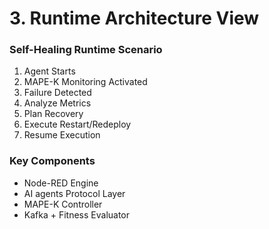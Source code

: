 # 3. Runtime Architecture View

### Self-Healing Runtime Scenario

1. Agent Starts
2. MAPE-K Monitoring Activated
3. Failure Detected
4. Analyze Metrics
5. Plan Recovery
6. Execute Restart/Redeploy
7. Resume Execution

### Key Components
- Node-RED Engine
- AI agents Protocol Layer
- MAPE-K Controller
- Kafka + Fitness Evaluator

